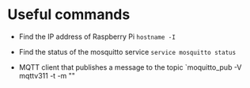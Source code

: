 # Useful commands

- Find the IP address of Raspberry Pi
    `hostname -I`

- Find the status of the mosquitto service
    `service mosquitto status`

- MQTT client that publishes a message to the topic
    `moquitto_pub -V mqttv311 -t <topic> -m "<message>"
